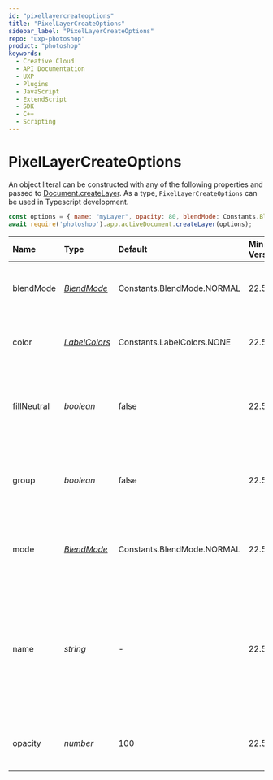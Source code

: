 ```yaml
---
id: "pixellayercreateoptions"
title: "PixelLayerCreateOptions"
sidebar_label: "PixelLayerCreateOptions"
repo: "uxp-photoshop"
product: "photoshop"
keywords:
  - Creative Cloud
  - API Documentation
  - UXP
  - Plugins
  - JavaScript
  - ExtendScript
  - SDK
  - C++
  - Scripting
---
```


# PixelLayerCreateOptions

An object literal can be constructed with any of the following properties and passed to [Document.createLayer](/ps_reference/classes/document/#createlayer).
As a type, `PixelLayerCreateOptions` can be used in Typescript development.

```javascript
const options = { name: "myLayer", opacity: 80, blendMode: Constants.BlendMode.COLORDODGE };
await require('photoshop').app.activeDocument.createLayer(options);
```

| Name | Type | Default | Min Version | Description |
| :------ | :------ | :------ | :------ | :------ |
| blendMode | [*BlendMode*](/ps_reference/modules/constants/#blendmode) | Constants.BlendMode.NORMAL | 22.5 | Blend mode of the newly created layer or group. |
| color | [*LabelColors*](/ps_reference/modules/constants/#labelcolors) | Constants.LabelColors.NONE | 22.5 | Label color of the newly created layer or group. |
| fillNeutral | *boolean* | false | 22.5 | Whether to fill the layer with a neutral color when applying Blend Mode. |
| group | *boolean* | false | 22.5 | Whether to use previous layer to create clipping mask. |
| mode | [*BlendMode*](/ps_reference/modules/constants/#blendmode) | Constants.BlendMode.NORMAL | 22.5 | Deprecated, please use &#x60;blendMode&#x60; above as it will override this value. |
| name | *string* | - | 22.5 | Name of the newly created layer. If no value is provided, then a name will be generated following the template, &quot;Layer #&quot;. |
| opacity | *number* | 100 | 22.5 | Opacity of the newly created layer or group. |
